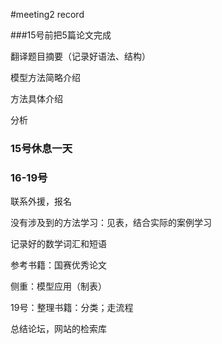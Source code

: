 #meeting2 record

###15号前把5篇论文完成

翻译题目摘要（记录好语法、结构）

模型方法简略介绍

方法具体介绍

分析

### 15号休息一天

### 16-19号

联系外援，报名

没有涉及到的方法学习：见表，结合实际的案例学习

记录好的数学词汇和短语

参考书籍：国赛优秀论文

侧重：模型应用（制表）

19号：整理书籍：分类；走流程

总结论坛，网站的检索库

